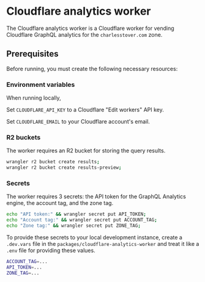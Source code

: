 # Cloudflare analytics worker

The Cloudflare analytics worker is a Cloudflare worker for vending Cloudflare
GraphQL analytics for the `charlesstover.com` zone.

## Prerequisites

Before running, you must create the following necessary resources:

### Environment variables

When running locally,

Set `CLOUDFLARE_API_KEY` to a Cloudflare "Edit workers" API key.

Set `CLOUDFLARE_EMAIL` to your Cloudflare account's email.

### R2 buckets

The worker requires an R2 bucket for storing the query results.

```sh
wrangler r2 bucket create results;
wrangler r2 bucket create results-preview;
```

### Secrets

The worker requires 3 secrets: the API token for the GraphQL Analytics engine,
the account tag, and the zone tag.

```sh
echo "API token:" && wrangler secret put API_TOKEN;
echo "Account tag:" && wrangler secret put ACCOUNT_TAG;
echo "Zone tag:" && wrangler secret put ZONE_TAG;
```

To provide these secrets to your local development instance, create a
`.dev.vars` file in the `packages/cloudflare-analytics-worker` and treat it like
a `.env` file for providing these values.

```sh
ACCOUNT_TAG=...
API_TOKEN=...
ZONE_TAG=...
```
